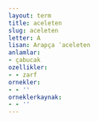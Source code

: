 ```yaml
---
layout: term
title: aceleten
slug: aceleten
letter: A
lisan: Arapça ʿaceleten
anlamlar:
- çabucak
ozellikler:
- - zarf
ornekler:
- - ''
orneklerkaynak:
- - ''
---
```

